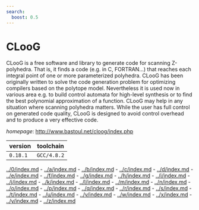 ```yaml
---
search:
  boost: 0.5
---
```

# CLooG

CLooG is a free software and library to generate code for scanning Z-polyhedra. That is, it finds a  code (e.g. in C, FORTRAN...) that reaches each integral point of one or more parameterized polyhedra. CLooG has been  originally written to solve the code generation problem for optimizing compilers based on the polytope model.  Nevertheless it is used now in various area e.g. to build control automata for high-level synthesis or to find the  best polynomial approximation of a function. CLooG may help in any situation where scanning polyhedra matters. While  the user has full control on generated code quality, CLooG is designed to avoid control overhead and to produce a  very effective code.

*homepage*: <http://www.bastoul.net/cloog/index.php>

version | toolchain
--------|----------
``0.18.1`` | ``GCC/4.8.2``

[../0/index.md](0) - [../a/index.md](a) - [../b/index.md](b) - [../c/index.md](c) - [../d/index.md](d) - [../e/index.md](e) - [../f/index.md](f) - [../g/index.md](g) - [../h/index.md](h) - [../i/index.md](i) - [../j/index.md](j) - [../k/index.md](k) - [../l/index.md](l) - [../m/index.md](m) - [../n/index.md](n) - [../o/index.md](o) - [../p/index.md](p) - [../q/index.md](q) - [../r/index.md](r) - [../s/index.md](s) - [../t/index.md](t) - [../u/index.md](u) - [../v/index.md](v) - [../w/index.md](w) - [../x/index.md](x) - [../y/index.md](y) - [../z/index.md](z)

